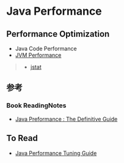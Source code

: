 # Java Performance

## Performance Optimization
* Java Code Performance
* [JVM Performance](jvm/README.md)
> * [jstat]((jvm/jstat.md))


## 参考
### Book ReadingNotes
* [Java Preformance : The Definitive Guide](https://github.com/SunnnyChan/SunnnyChan.github.io/tree/master/post/readme/reading/language/java/java-performance-the-definitive-guide)

## To Read
* [Java Performance Tuning Guide](http://java-performance.info/)